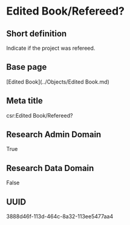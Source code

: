 # Edited Book/Refereed?
## Short definition
Indicate if the project was refereed.
## Base page
[Edited Book](../Objects/Edited Book.md)
## Meta title
csr:Edited Book/Refereed?
## Research Admin Domain
True
## Research Data Domain
False
## UUID
3888d46f-113d-464c-8a32-113ee5477aa4
